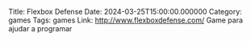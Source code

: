 Title: Flexbox Defense
Date: 2024-03-25T15:00:00.000000
Category: games
Tags: games
Link: http://www.flexboxdefense.com/
Game para ajudar a programar
